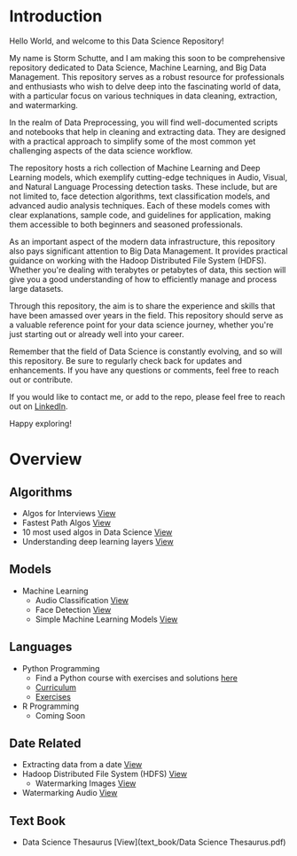 # Introduction

Hello World, and welcome to this Data Science Repository!

My name is Storm Schutte, and I am making this soon to be comprehensive 
repository dedicated to Data Science, Machine Learning, and Big Data Management. This repository serves as a robust resource for professionals and enthusiasts who wish to delve deep into the fascinating world of data, with a particular focus on various techniques in data cleaning, extraction, and watermarking.

In the realm of Data Preprocessing, you will find well-documented scripts and notebooks that help in cleaning and extracting data. They are designed with a practical approach to simplify some of the most common yet challenging aspects of the data science workflow.

The repository hosts a rich collection of Machine Learning and Deep Learning models, which exemplify cutting-edge techniques in Audio, Visual, and Natural Language Processing detection tasks. These include, but are not limited to, face detection algorithms, text classification models, and advanced audio analysis techniques. Each of these models comes with clear explanations, sample code, and guidelines for application, making them accessible to both beginners and seasoned professionals.

As an important aspect of the modern data infrastructure, this repository also pays significant attention to Big Data Management. It provides practical guidance on working with the Hadoop Distributed File System (HDFS). Whether you're dealing with terabytes or petabytes of data, this section will give you a good understanding of how to efficiently manage and process large datasets.

Through this repository, the aim is to share the experience and skills that have been amassed over years in the field. This repository should serve as a valuable reference point for your data science journey, whether you're just starting out or already well into your career.

Remember that the field of Data Science is constantly evolving, and so will this repository. Be sure to regularly check back for updates and enhancements. If you have any questions or comments, feel free to reach out or contribute.

If you would like to contact me, or add to the repo, please feel free to reach 
out on [LinkedIn](https://www.linkedin.com/in/storm-schutte/).

Happy exploring! 

#  Overview

## Algorithms
 * Algos for Interviews [View](algorithms/algos_for_interviews.py)
 * Fastest Path Algos [View](algorithms/fastest_path_algos.py)
 * 10 most used algos in Data Science [View](algorithms/ten_most_used_ml_algos_in.py)
 * Understanding deep learning layers [View](algorithms/understanding_deep_learning_layers.py)

## Models
 * Machine Learning
    * Audio Classification [View](machine_learning_models/audio)
    * Face Detection  [View](machine_learning_models/face_detection)
    * Simple Machine Learning Models [View](machine_learning_models/simple_ml_models)

## Languages
 * Python Programming
    * Find a Python course with exercises and solutions [here](languages/python)
    * [Curriculum](languages/python/curriculum.md)
    * [Exercises](languages/python/exercises)
 * R Programming
    * Coming Soon



## Date Related
  * Extracting data from a date [View](data_related/extracting_data)
  * Hadoop Distributed File System (HDFS) [View](data_related/hadoop_hdfs)
    * Watermarking Images [View](data_related/watermarking_data/watermarking_images.py)
  * Watermarking Audio [View](data_related/watermarking_data/watermarking_audio_simple.py)

## Text Book
 * Data Science Thesaurus [View](text_book/Data Science Thesaurus.pdf)




